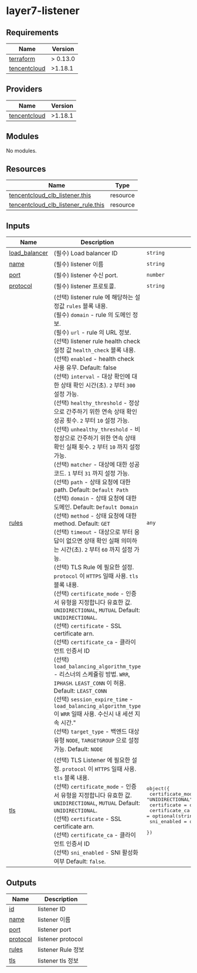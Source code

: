 # layer7-listener

<!-- BEGINNING OF PRE-COMMIT-TERRAFORM DOCS HOOK -->
## Requirements

| Name | Version |
|------|---------|
| <a name="requirement_terraform"></a> [terraform](#requirement\_terraform) | > 0.13.0 |
| <a name="requirement_tencentcloud"></a> [tencentcloud](#requirement\_tencentcloud) | >1.18.1 |

## Providers

| Name | Version |
|------|---------|
| <a name="provider_tencentcloud"></a> [tencentcloud](#provider\_tencentcloud) | >1.18.1 |

## Modules

No modules.

## Resources

| Name | Type |
|------|------|
| [tencentcloud_clb_listener.this](https://registry.terraform.io/providers/tencentcloudstack/tencentcloud/latest/docs/resources/clb_listener) | resource |
| [tencentcloud_clb_listener_rule.this](https://registry.terraform.io/providers/tencentcloudstack/tencentcloud/latest/docs/resources/clb_listener_rule) | resource |

## Inputs

| Name | Description | Type | Default | Required |
|------|-------------|------|---------|:--------:|
| <a name="input_load_balancer"></a> [load\_balancer](#input\_load\_balancer) | (필수) Load balancer ID | `string` | n/a | yes |
| <a name="input_name"></a> [name](#input\_name) | (필수) listener 이름 | `string` | n/a | yes |
| <a name="input_port"></a> [port](#input\_port) | (필수) listener 수신 port. | `number` | n/a | yes |
| <a name="input_protocol"></a> [protocol](#input\_protocol) | (필수) listener 프로토콜. | `string` | n/a | yes |
| <a name="input_rules"></a> [rules](#input\_rules) | (선택) listener rule 에 해당하는 설정값 `rules` 블록 내용.<br>    (필수) `domain` - rule 의 도메인 정보.<br>    (필수) `url` - rule 의 URL 정보.<br>    (선택) listener rule health check 설정 값 `health_check` 블록 내용.<br>      (선택) `enabled` - health check 사용 유무. Default: false<br>      (선택) `interval` - 대상 확인에 대한 상태 확인 시간(초). `2` 부터 `300` 설정 가능.<br>      (선택) `healthy_threshold` - 정상으로 간주하기 위한 연속 상태 확인 성공 횟수. `2` 부터 `10` 설정 가능.<br>      (선택) `unhealthy_threshold` - 비정상으로 간주하기 위한 연속 상태 확인 실패 횟수. `2` 부터 `10` 까지 설정가능.<br>      (선택) `matcher` - 대상에 대한 성공 코드. `1` 부터 `31` 까지 설정 가능.<br>      (선택) `path` - 상태 요청에 대한 path. Default: `Default Path`<br>      (선택) `domain` - 상태 요청에 대한 도메인. Default: `Default Domain`<br>      (선택) `method` - 상태 요청에 대한 method. Default: `GET`<br>      (선택) `timeout` - 대상으로 부터 응답이 없으면 상태 확인 실패 의미하는 시간(초). `2` 부터 `60` 까지 설정 가능.<br>    (선택) TLS Rule 에 필요한 설정. `protocol` 이 `HTTPS` 일때 사용. `tls` 블록 내용.<br>      (선택) `certificate_mode` - 인증서 유형을 지정합니다 유효한 값. `UNIDIRECTIONAL`, `MUTUAL` Default: `UNIDIRECTIONAL`.<br>      (선택) `certificate` - SSL certificate arn.<br>      (선택) `certificate_ca` - 클라이언트 인증서 ID<br>    (선택) `load_balancing_algorithm_type` - 리스너의 스케쥴링 방법. `WRR`, `IPHASH`. `LEAST_CONN` 이 허용. Default: `LEAST_CONN`<br>    (선택) `session_expire_time` - `load_balancing_algorithm_type` 이 `WRR` 일때 사용. 수신시 내 세션 지속 시간."<br>    (선택) `target_type` - 백엔드 대상 유형 `NODE`, `TARGETGROUP` 으로 설정 가능. Default: `NODE` | `any` | `[]` | no |
| <a name="input_tls"></a> [tls](#input\_tls) | (선택) TLS Listener 에 필요한 설정. `protocol` 이 `HTTPS` 일때 사용. `tls` 블록 내용.<br>    (선택) `certificate_mode` - 인증서 유형을 지정합니다 유효한 값. `UNIDIRECTIONAL`, `MUTUAL` Default: `UNIDIRECTIONAL`.<br>    (선택) `certificate` - SSL certificate arn.<br>    (선택) `certificate_ca` - 클라이언트 인증서 ID<br>    (선택) `sni_enabled` - SNI 활성화 여부 Default: `false`. | <pre>object({<br>    certificate_mode = optional(string, "UNIDIRECTIONAL")<br>    certificate      = optional(string)<br>    certificate_ca   = optional(string)<br>    sni_enabled      = optional(bool, false)<br>  })</pre> | `{}` | no |

## Outputs

| Name | Description |
|------|-------------|
| <a name="output_id"></a> [id](#output\_id) | listener ID |
| <a name="output_name"></a> [name](#output\_name) | listener 이름 |
| <a name="output_port"></a> [port](#output\_port) | listener port |
| <a name="output_protocol"></a> [protocol](#output\_protocol) | listener protocol |
| <a name="output_rules"></a> [rules](#output\_rules) | listener Rule 정보 |
| <a name="output_tls"></a> [tls](#output\_tls) | listener tls 정보 |
<!-- END OF PRE-COMMIT-TERRAFORM DOCS HOOK -->
